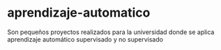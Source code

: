 # aprendizaje-automatico
Son pequeños proyectos realizados para la universidad donde se aplica aprendizaje automático supervisado y no supervisado
